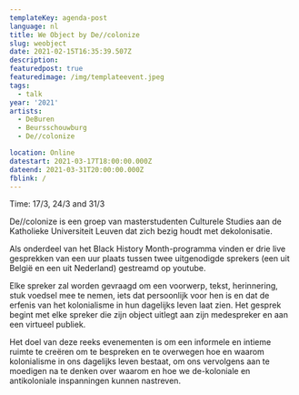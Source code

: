 ```yaml
---
templateKey: agenda-post
language: nl
title: We Object by De//colonize
slug: weobject
date: 2021-02-15T16:35:39.507Z
description:
featuredpost: true
featuredimage: /img/templateevent.jpeg
tags:
  - talk
year: '2021'
artists:
  - DeBuren
  - Beursschouwburg
  - De//colonize

location: Online
datestart: 2021-03-17T18:00:00.000Z
dateend: 2021-03-31T20:00:00.000Z
fblink: /
---
```

Time: 17/3, 24/3 and 31/3

De//colonize is een groep van masterstudenten Culturele Studies aan de Katholieke Universiteit Leuven dat zich bezig houdt met dekolonisatie.

Als onderdeel van het Black History Month-programma vinden er drie live gesprekken van een uur plaats tussen twee uitgenodigde sprekers (een uit België en een uit Nederland) gestreamd op youtube.

Elke spreker zal worden gevraagd om een voorwerp, tekst, herinnering, stuk voedsel mee te nemen, iets dat persoonlijk voor hen is en dat de erfenis van het kolonialisme in hun dagelijks leven laat zien. Het gesprek begint met elke spreker die zijn object uitlegt aan zijn medespreker en aan een virtueel publiek.

Het doel van deze reeks evenementen is om een informele en intieme ruimte te creëren om te bespreken en te overwegen hoe en waarom kolonialisme in ons dagelijks leven bestaat, om ons vervolgens aan te moedigen na te denken over waarom en hoe we de-koloniale en antikoloniale inspanningen kunnen nastreven.
